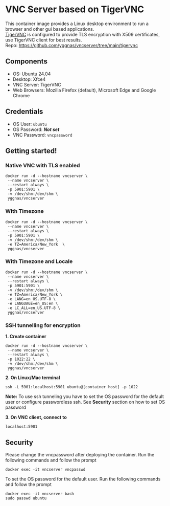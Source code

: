 # VNC Server based on TigerVNC
This container image provides a Linux desktop environment to run a browser and other gui based applications.    
[TigerVNC](https://github.com/TigerVNC/tigervnc) is configured to provide TLS encryption with X509 certificates, use TigerVNC client for best results.  
Repo: https://github.com/yggnas/vncserver/tree/main/tigervnc

## Components
- OS:              Ubuntu 24.04
- Desktop:         Xfce4
- VNC Server:      TigerVNC
- Web Browsers:    Mozilla Firefox (default), Microsoft Edge and Google Chrome

## Credentials
- OS User:      `ubuntu`
- OS Password:  ***Not set***
- VNC Password: `vncpassword`

## Getting started!
### Native VNC with TLS enabled
```
docker run -d --hostname vncserver \
 --name vncserver \
 --restart always \
 -p 5901:5901 \
 -v /dev/shm:/dev/shm \
 yggnas/vncserver
```

### With Timezone
```
docker run -d --hostname vncserver \
 --name vncserver \
 --restart always \
 -p 5901:5901 \
 -v /dev/shm:/dev/shm \
 -e TZ=America/New_York  \
 yggnas/vncserver
```

### With Timezone and Locale
```
docker run -d --hostname vncserver \
 --name vncserver \
 --restart always \
 -p 5901:5901 \
 -v /dev/shm:/dev/shm \
 -e TZ=America/New_York \
 -e LANG=en_US.UTF-8 \
 -e LANGUAGE=en_US:en \
 -e LC_ALL=en_US.UTF-8 \
 yggnas/vncserver
```

### SSH tunnelling for encryption
**1. Create container**
```
docker run -d --hostname vncserver \
 --name vncserver \
 --restart always \
 -p 1022:22 \
 -v /dev/shm:/dev/shm \
 yggnas/vncserver
```

**2. On Linux/Mac terminal**
```
ssh -L 5901:localhost:5901 ubuntu@[container host] -p 1022
```

**Note:** To use ssh tunneling you have to set the OS password for the default user or configure passwordless ssh. See **Security** section on how to set OS password


**3. On VNC client, connect to**
```
localhost:5901
```

## Security
Please change the vncpassword after deploying the container. Run the following commands and follow the prompt
```
docker exec -it vncserver vncpasswd
```
To set the OS password for the default user. Run the following commands and follow the prompt
```
docker exec -it vncserver bash
sudo passwd ubuntu
```